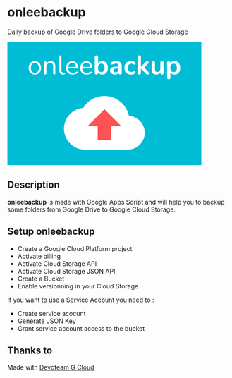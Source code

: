 # onleebackup
Daily backup of Google Drive folders to Google Cloud Storage

![onleebackup backup drive folder to cloud storage](https://raw.githubusercontent.com/St3ph-fr/onleebackup/main/img/440-onleebackup.png)

## Description

**onleebackup** is made with Google Apps Script and will help you to backup some folders from Google Drive to Google Cloud Storage.

## Setup onleebackup

- Create a Google Cloud Platform project
- Activate billing
- Activate Cloud Storage API
- Activate Cloud Storage JSON API
- Create a Bucket
- Enable versionning in your Cloud Storage

If you want to use a Service Account you need to :

- Create service acocunt
- Generate JSON Key
- Grant service account access to the bucket

## Thanks to

Made with [Devoteam G Cloud](https://gcloud.devoteam.com/?utm_source=onleebackup)
